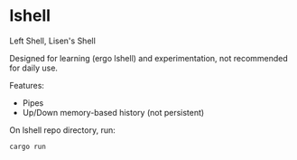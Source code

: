 # lshell

Left Shell, Lisen's Shell

Designed for learning (ergo lshell) and experimentation, not recommended for daily use.

Features:
- Pipes
- Up/Down memory-based history (not persistent)

On lshell repo directory, run:

```sh
cargo run
```
